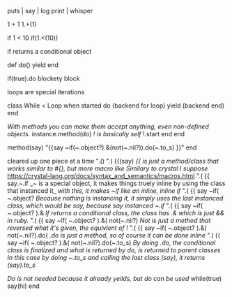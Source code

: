 puts | say | log
print | whisper

1 + 1
1.+(1)

if 1 < 10
if(1.<(10))

if returns a conditional object

def do()
  yield
end

if(true).do
  blockety block
  
loops are special iterations

class While < Loop
  when started do
  (backend for loop)
    yield
  (backend end)
  end
  
  _With methods you can make them accept anything, even non-defined objects._
  instance.method(do)
    _! is basically self_
    !.start
  end
end

method(say)
  "{{say ~if(~.object?).&(not(~.nil?)).do(~.to_s) }}"
end

cleared up one piece at a time
".()
".( {{(say)
_{{ is just a method/class that works similar to #{}, but more macro like_
_Similary to crystal I suppose_
https://crystal-lang.org/docs/syntax_and_semantics/macros.html
".( {{ say.~.if
_~ is a special object, it makes things truely inline by using the class that instanced it_
_with this, it makes ~if like an inline, inline if_
".( {{ say ~if( ~.object?
_Because nothing is instancing it, it simply uses the last instanced class, which would be say, because say instanced ~.if_
".( {{ say ~if( ~.object? ).&
_If returns a conditional class, the class has .& which is just && in ruby._
".( {{ say ~if( ~.object? ).&( not(~.nil?)
_Not is just a method that reversed what it's given, the equivlent of !_
".( {{ say ~if( ~.object? ).&( not(~.nil?).do(
_.do is just a method, so of course it can be done inline_
".( {{ say ~if( ~.object? ).&( not(~.nil?).do(~.to_s)
_By doing .do, the conditional class is finalized and what is returned by do, is returned to parent classes_
_In this case by doing ~.to_s and calling the last class (say), it returns (say).to_s_

_Do is not needed because it already yeilds, but do can be used_
while(true)
  say(hi)
end


